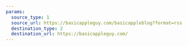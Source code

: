 ```yaml
---
params:
  source_type: 1
  source_url: https://basicappleguy.com/basicappleblog?format=rss
  destination_type: 2
  destination_url: https://basicappleguy.com/
---
```

